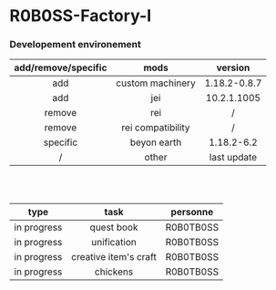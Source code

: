 # R0B0SS-Factory-I
### Developement environement 

|add/remove/specific | mods | version|
| :-------: |:---------------:| :-----:|
| add | custom machinery | 1.18.2-0.8.7|
| add | jei | 10.2.1.1005|
| remove | rei | / |
| remove | rei compatibility | / |
| specific | beyon earth | 1.18.2-6.2 |
| / | other | last update | 

<br>
<br>

| type | task | personne |
| :--: |:----:| :-------:|
| in progress | quest book | R0B0TB0SS |
| in progress | unification | R0B0TB0SS |
| in progress | creative item's craft | R0B0TB0SS |
| in progress | chickens | R0B0TB0SS |